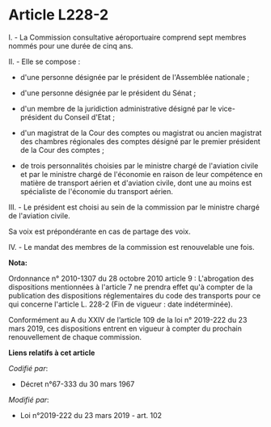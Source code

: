 # Article L228-2

I. - La Commission consultative aéroportuaire comprend sept membres nommés pour une durée de cinq ans.

II. - Elle se compose :

- d'une personne désignée par le président de l'Assemblée nationale ;

- d'une personne désignée par le président du Sénat ;

- d'un membre de la juridiction administrative désigné par le vice-président du Conseil d'Etat ;

- d'un magistrat de la Cour des comptes ou magistrat ou ancien magistrat des chambres régionales des comptes désigné par le
premier président de la Cour des comptes ;

- de trois personnalités choisies par le ministre chargé de l'aviation civile et par le ministre chargé de l'économie en
raison de leur compétence en matière de transport aérien et d'aviation civile, dont une au moins est spécialiste de
l'économie du transport aérien.

III. - Le président est choisi au sein de la commission par le ministre chargé de l'aviation civile.

Sa voix est prépondérante en cas de partage des voix.

IV. - Le mandat des membres de la commission est renouvelable une fois.

**Nota:**

Ordonnance n° 2010-1307 du 28 octobre 2010 article 9 : L'abrogation des dispositions mentionnées à l'article 7 ne prendra
effet qu'à compter de la publication des dispositions réglementaires du code des transports pour ce qui concerne l'article L.
228-2 (Fin de vigueur : date indéterminée).

Conformément au A du XXIV de l’article 109 de la loi n° 2019-222 du 23 mars 2019, ces dispositions entrent en vigueur à
compter du prochain renouvellement de chaque commission.

**Liens relatifs à cet article**

_Codifié par_:

  - Décret n°67-333 du 30 mars 1967

_Modifié par_:

  - Loi n°2019-222 du 23 mars 2019 - art. 102
